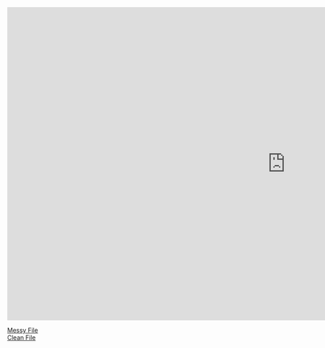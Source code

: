 <iframe width="1280" height="720" src="https://www.youtube.com/embed/6DQlMtKtr_Q" title="YouTube video player" frameborder="0" allow="accelerometer; autoplay; clipboard-write; encrypted-media; gyroscope; picture-in-picture" allowfullscreen></iframe> <br>

[Messy File](htl/messyNotebook.html) <br>
[Clean File](htl/cleanNotebook.html) <br>